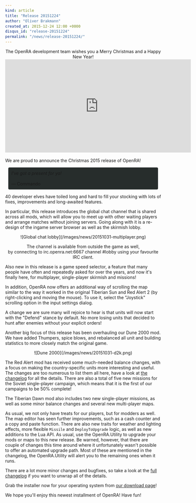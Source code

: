 ```yaml
---
kind: article
title: "Release 20151224"
author: "Oliver Brakmann"
created_at: 2015-12-24 12:00 +0000
disqus_id: "release-20151224"
permalink: "/news/release-20151224/"
---
```


<div style="text-align:center" markdown="1">
The OpenRA development team wishes you a Merry Christmas and a Happy New Year!

<iframe src='https://gfycat.com/ifr/PastDelightfulIberianbarbel' frameborder='0' scrolling='no' width='600' height='300' style='-webkit-backface-visibility: hidden;-webkit-transform: scale(1);'></iframe>

</div>

We are proud to announce the Christmas 2015 release of OpenRA!

<div style="border-radius: 4px; background-color: #272d2c; padding:10px; margin:10px;">
<em>
I've got a present for ya!
</em><br /><br />
&mdash; Commando
</div>

40 developer elves have toiled long and hard to fill your stocking with lots of fixes, improvements and long-awaited features.

In particular, this release introduces the global chat channel that is shared across all mods, which will allow you to meet up with other waiting players and arrange matches without joining servers. Going along with it is a re-design of the ingame server browser as well as the skirmish lobby.

<div style="text-align:center" markdown="1">
![Global chat lobby](/images/news/20151031-multiplayer.png)
<p>
The channel is available from outside the game as well,<br/>by connecting to irc.openra.net:6667 channel #lobby using your favourite IRC client.
</p>
</div>

Also new in this release is a game speed selector, a feature that many people have often and repeatedly asked for over the years, and now it's finally here, for multiplayer, single-player skirmish and missions!

In addition, OpenRA now offers an additional way of scrolling the map similar to the way it worked in the original Tiberian Sun and Red Alert 2 (by right-clicking and moving the mouse). To use it, select the "Joystick" scrolling option in the input settings dialog.

A change we are sure many will rejoice to hear is that units will now start with the "Defend" stance by default. No more losing units that decided to hunt after enemies without your explicit orders!

Another big focus of this release has been overhauling our Dune 2000 mod.  We have added Thumpers, spice blows, and rebalanced all unit and 
building statistics to more closely match the original game.

<div style="text-align:center" markdown="1">
![Dune 2000](/images/news/20151031-d2k.png)
</div>

The Red Alert mod has received some much-needed balance changes, with a focus on making the country-specific units more interesting and useful. The changes are too numerous to list them all here, have a look at [the changelog](https://github.com/OpenRA/OpenRA/wiki/Changelog/9d09bd438465884fdeb11de66931a65d5fe5d6cc) for all the details. There are also a total of five new missions for the Soviet single-player campaign, which means that it is the first of our campaigns to be 50% complete!

The Tiberian Dawn mod also includes two new single-player missions, as well as some minor balance changes and several new multi-player maps.

As usual, we not only have treats for our players, but for modders as well. The map editor has seen further improvements, such as a cash counter and a copy and paste function. There are also new traits for weather and lighting effects, more flexible `Missile` and `DeployToUpgrade` logic, as well as new additions to the Lua API. As usual, use the OpenRA.Utility to upgrade your mods or maps to this new release. Be warned, however, that there are couple of changes this time around where it unfortunately wasn't possible to offer an automated upgrade path. Most of these are mentioned in the changelog, the OpenRA.Utility will alert you to the remaining ones when it runs.

There are a lot more minor changes and bugfixes, so take a look at the [full changelog](https://github.com/OpenRA/OpenRA/wiki/Changelog/9d09bd438465884fdeb11de66931a65d5fe5d6cc) if you want to unwrap all of the details.

Grab the installer now for your operating system from [our download page](/download/)!

We hope you'll enjoy this newest installment of OpenRA! Have fun!
